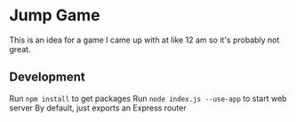 # Jump Game

This is an idea for a game I came up with at like 12 am so it's probably not great.

## Development

Run `npm install` to get packages
Run `node index.js --use-app` to start web server
By default, just exports an Express router